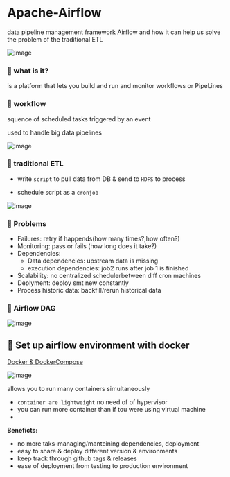 # Apache-Airflow
data pipeline management framework Airflow and how it can help us solve the problem of the traditional ETL 

![image](https://user-images.githubusercontent.com/51888893/187445687-5718c0d6-c551-4667-b55e-bbb4ed8784ff.png)

### 📗 what is it?
 is a platform that lets you build and run and monitor workflows or PipeLines
### 📗 workflow
squence of scheduled tasks triggered by an event

used to handle big data pipelines

![image](https://user-images.githubusercontent.com/51888893/187298696-e8f50bde-7e62-4133-8b54-1fbaad440bd6.png)
### 📗 traditional ETL
-  write `script` to pull data from DB & send to `HDFS` to process

-  schedule script as a `cronjob`

![image](https://user-images.githubusercontent.com/51888893/187299249-834b53a6-6c59-4bb4-95ec-a908554c23d3.png)
### 📗 Problems
- Failures: retry if happends(how many times?,how often?)
- Monitoring: pass or fails (how long does it take?)
- Dependencies: 
     - Data dependencies: upstream data is missing
     - execution dependencies: job2 runs after job 1 is finished
- Scalability: no centralized schedulerbetween diff cron machines
- Deplyment: deploy smt new constantly
- Process historic data: backfill/rerun historical data

### 📗 Airflow DAG
![image](https://user-images.githubusercontent.com/51888893/187300937-2714ac1c-6a21-4733-b233-e1e4455f17b5.png)

## 🔶  Set up airflow environment with docker
[Docker & DockerCompose](https://docs.docker.com/desktop/install/windows-install/)

![image](https://user-images.githubusercontent.com/51888893/187445491-7aacc201-a41f-4a52-905a-22eea4a20607.png)

allows you to run many containers simultaneously

- `container are lightweight` no need of  of hypervisor
- you can run more container than if tou were using virtual machine
- 
**Beneficts:**

  - no more taks-managing/manteining dependencies, deployment
  - easy to share & deploy different version & environments
  - keep track through github tags & releases 
  - ease of deployment from testing to production environment  
